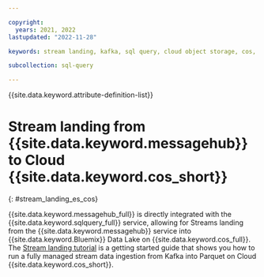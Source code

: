 ```yaml
---

copyright:
  years: 2021, 2022
lastupdated: "2022-11-28"

keywords: stream landing, kafka, sql query, cloud object storage, cos, data lake

subcollection: sql-query

---
```


{{site.data.keyword.attribute-definition-list}}

# Stream landing from {{site.data.keyword.messagehub}} to Cloud {{site.data.keyword.cos_short}}
{: #stream_landing_es_cos}

{{site.data.keyword.messagehub_full}} is directly integrated with the {{site.data.keyword.sqlquery_full}} service, allowing for Streams landing from the {{site.data.keyword.messagehub}} service into {{site.data.keyword.Bluemix}} Data Lake on {{site.data.keyword.cos_full}}.
The [Stream landing tutorial](https://www.ibm.com/cloud/blog/stream-landing-from-event-streams-kafka-service-to-ibm-cloud-data-lake-on-object-storage) is a getting started guide that shows you how to run a fully managed stream data ingestion from Kafka into Parquet on Cloud {{site.data.keyword.cos_short}}.
